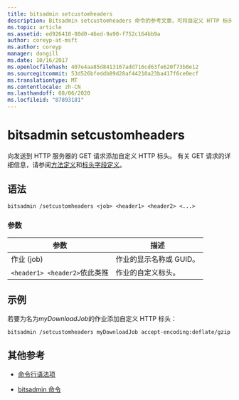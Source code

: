 ```yaml
---
title: bitsadmin setcustomheaders
description: Bitsadmin setcustomheaders 命令的参考文章，可将自定义 HTTP 标头添加到 GET 请求。
ms.topic: article
ms.assetid: ed926410-80d0-46ed-9a90-f752c164bb9a
author: coreyp-at-msft
ms.author: coreyp
manager: dongill
ms.date: 10/16/2017
ms.openlocfilehash: 407e4aa85d8413167add716cd63fe620f73b0e12
ms.sourcegitcommit: 53d526bfeddb89d28af44210a23ba417f6ce0ecf
ms.translationtype: MT
ms.contentlocale: zh-CN
ms.lasthandoff: 08/06/2020
ms.locfileid: "87893181"
---
```

# <a name="bitsadmin-setcustomheaders"></a>bitsadmin setcustomheaders

向发送到 HTTP 服务器的 GET 请求添加自定义 HTTP 标头。 有关 GET 请求的详细信息，请参阅[方法定义](https://www.w3.org/Protocols/rfc2616/rfc2616-sec9.html#sec9.3)和[标头字段定义](https://www.w3.org/Protocols/rfc2616/rfc2616-sec14.html)。

## <a name="syntax"></a>语法

```
bitsadmin /setcustomheaders <job> <header1> <header2> <...>
```

### <a name="parameters"></a>参数

| 参数 | 描述 |
| --------- | ----------- |
| 作业 (job) | 作业的显示名称或 GUID。 |
| `<header1> <header2>`依此类推 | 作业的自定义标头。 |

## <a name="examples"></a>示例

若要为名为*myDownloadJob*的作业添加自定义 HTTP 标头：

```
bitsadmin /setcustomheaders myDownloadJob accept-encoding:deflate/gzip
```

## <a name="additional-references"></a>其他参考

- [命令行语法项](command-line-syntax-key.md)

- [bitsadmin 命令](bitsadmin.md)

